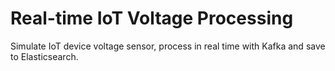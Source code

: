 # Real-time IoT Voltage Processing
Simulate IoT device voltage sensor, process in real time with Kafka and save to Elasticsearch.
